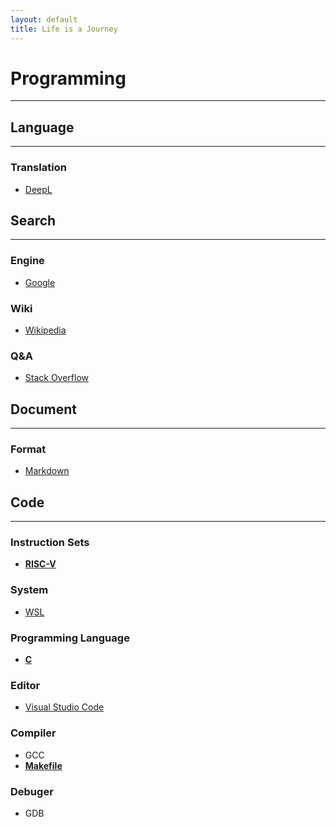 ```yaml
---
layout: default
title: Life is a Journey
---
```


# Programming
---
## Language
---
### Translation
* [DeepL](https://www.deepl.com/)

## Search
---
### Engine
* [Google](https://www.google.com/)

### Wiki
* [Wikipedia](https://en.wikipedia.org/)

### Q&A
* [Stack Overflow](https://stackoverflow.co/)

## Document
---
### Format
* [Markdown](https://daringfireball.net/projects/markdown/)

## Code
---
### Instruction Sets
* **[RISC-V](./RISC-V/README.html)**

### System
* [WSL](https://learn.microsoft.com/en-us/windows/wsl/)

### Programming Language
* **[C](./C/README.html)**

### Editor
* [Visual Studio Code](https://code.visualstudio.com/)

### Compiler
* GCC
* **[Makefile](./Makefile/README.html)**

### Debuger
* GDB
